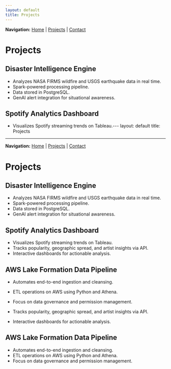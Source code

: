 ```yaml
---
layout: default
title: Projects
---
```

<div style="margin-bottom: 2em;">
  <b>Navigation:</b>
  <a href="/">Home</a> |
  <a href="/projects.html">Projects</a> |
  <a href="/contact.html">Contact</a>
</div>

# Projects

## Disaster Intelligence Engine
- Analyzes NASA FIRMS wildfire and USGS earthquake data in real time.
- Spark-powered processing pipeline.
- Data stored in PostgreSQL.
- GenAI alert integration for situational awareness.

## Spotify Analytics Dashboard
- Visualizes Spotify streaming trends on Tableau.---
layout: default
title: Projects
---

<div style="margin-bottom: 2em;">
  <b>Navigation:</b>
  <a href="/">Home</a> |
  <a href="/projects.html">Projects</a> |
  <a href="/contact.html">Contact</a>
</div>

# Projects

## Disaster Intelligence Engine
- Analyzes NASA FIRMS wildfire and USGS earthquake data in real time.
- Spark-powered processing pipeline.
- Data stored in PostgreSQL.
- GenAI alert integration for situational awareness.

## Spotify Analytics Dashboard
- Visualizes Spotify streaming trends on Tableau.
- Tracks popularity, geographic spread, and artist insights via API.
- Interactive dashboards for actionable analysis.

## AWS Lake Formation Data Pipeline
- Automates end-to-end ingestion and cleansing.
- ETL operations on AWS using Python and Athena.
- Focus on data governance and permission management.

- Tracks popularity, geographic spread, and artist insights via API.
- Interactive dashboards for actionable analysis.

## AWS Lake Formation Data Pipeline
- Automates end-to-end ingestion and cleansing.
- ETL operations on AWS using Python and Athena.
- Focus on data governance and permission management.
